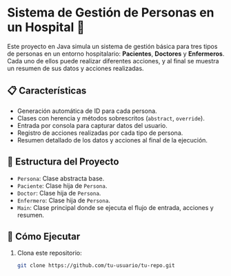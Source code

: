 # Sistema de Gestión de Personas en un Hospital 🏥

Este proyecto en Java simula un sistema de gestión básica para tres tipos de personas en un entorno hospitalario: **Pacientes**, **Doctores** y **Enfermeros**. Cada uno de ellos puede realizar diferentes acciones, y al final se muestra un resumen de sus datos y acciones realizadas.

## 📋 Características

- Generación automática de ID para cada persona.
- Clases con herencia y métodos sobrescritos (`abstract`, `override`).
- Entrada por consola para capturar datos del usuario.
- Registro de acciones realizadas por cada tipo de persona.
- Resumen detallado de los datos y acciones al final de la ejecución.

## 🧩 Estructura del Proyecto

- `Persona`: Clase abstracta base.
- `Paciente`: Clase hija de `Persona`.
- `Doctor`: Clase hija de `Persona`.
- `Enfermero`: Clase hija de `Persona`.
- `Main`: Clase principal donde se ejecuta el flujo de entrada, acciones y resumen.

## 🚀 Cómo Ejecutar

1. Clona este repositorio:
   ```bash
   git clone https://github.com/tu-usuario/tu-repo.git
